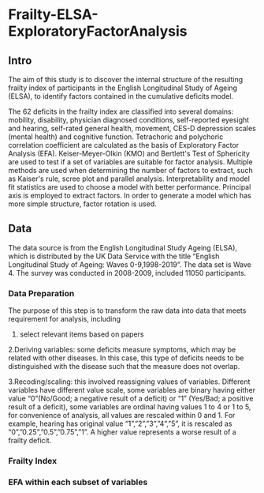 # Frailty-ELSA-ExploratoryFactorAnalysis

## Intro

The aim of this study is to discover the internal structure of the resulting frailty index of participants in the English Longitudinal Study of Ageing (ELSA), to identify factors contained in the cumulative deficits model. 

The 62 deficits in the frailty index are classified into several domains: mobility, disability, physician diagnosed conditions, self-reported eyesight and hearing, self-rated general health, movement, CES-D depression scales (mental health) and cognitive function.  Tetrachoric and polychoric correlation coefficient are calculated as the basis of Exploratory Factor Analysis (EFA). Keiser-Meyer-Olkin (KMO) and Bertlett's Test of Sphericity are used to test if a set of variables are suitable for factor analysis. Multiple methods are used when determining the number of factors to extract, such as Kaiser's rule, scree plot and parallel analysis. Interpretability and model fit statistics are used to choose a model with better performance. Principal axis is employed to extract factors. In order to generate a model which has more simple structure, factor rotation is used. 


## Data 
The data source is from the English Longitudinal Study Ageing (ELSA), which is distributed by the UK Data Service with the title “English Longitudinal Study of Ageing: Waves 0-9,1998-2019”. The data set is Wave 4. The survey was conducted in 2008-2009, included 11050 participants.


### Data Preparation

The purpose of this step is to transform the raw data into data that meets requirement for analysis, including

1. select relevant items based on papers

2.Deriving variables: some deficits measure symptoms, which may be related with other diseases. In this case, this 
type of deficits needs to be distinguished with the disease such that the measure does not overlap.

3.Recoding/scaling: this involved reassigning values of variables. Different variables have different value scale, some variables are binary having either value “0”(No/Good; a negative result of a deficit) or “1” (Yes/Bad; a positive result of a deficit), some variables are ordinal having values 1 to 4 or 1 to 5, for convenience of analysis, all values are rescaled within 0 and 1. For example, hearing has original value “1”,”2”,”3”,”4”,”5”, it is rescaled as “0”,”0.25”,”0.5”,”0.75”,”1”. A higher value represents a worse result of a frailty deficit.

### Frailty Index  

### EFA within each subset of variables






